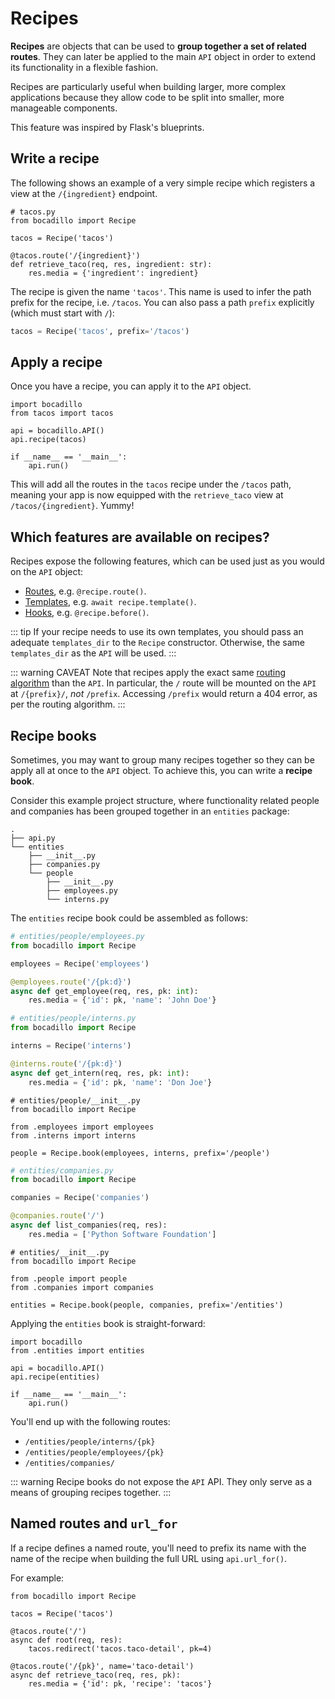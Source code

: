 # Recipes

**Recipes** are objects that can be used to **group together a set of related routes**. They can later be applied to the main `API` object in order to extend its functionality in a flexible fashion.

Recipes are particularly useful when building larger, more complex applications because they allow code to be split into smaller, more manageable components.

This feature was inspired by Flask's blueprints.

## Write a recipe

The following shows an example of a very simple recipe which registers a view at the `/{ingredient}` endpoint.

```python{4}
# tacos.py
from bocadillo import Recipe

tacos = Recipe('tacos')

@tacos.route('/{ingredient}')
def retrieve_taco(req, res, ingredient: str):
    res.media = {'ingredient': ingredient}
```

The recipe is given the name `'tacos'`. This name is used to infer the path prefix for the recipe, i.e. `/tacos`. You can also pass a path `prefix` explicitly (which must start with `/`):

```python
tacos = Recipe('tacos', prefix='/tacos')
```

## Apply a recipe

Once you have a recipe, you can apply it to the `API` object.

```python{5}
import bocadillo
from tacos import tacos

api = bocadillo.API()
api.recipe(tacos)

if __name__ == '__main__':
    api.run()
```

This will add all the routes in the `tacos` recipe under the `/tacos` path, meaning your app is now equipped with the `retrieve_taco` view at `/tacos/{ingredient}`. Yummy!

## Which features are available on recipes?

Recipes expose the following features, which can be used just as you would on the `API` object:

- [Routes](../request-handling/routes-url-design.md), e.g. `@recipe.route()`.
- [Templates](./templates.md), e.g. `await recipe.template()`.
- [Hooks](./hooks.md), e.g. `@recipe.before()`.

::: tip
If your recipe needs to use its own templates, you should pass an adequate `templates_dir` to the `Recipe` constructor. Otherwise, the same `templates_dir` as the `API` will be used.
:::

::: warning CAVEAT
Note that recipes apply the exact same [routing algorithm](../request-handling/routes-url-design.md#how-are-requests-processed) than the `API`. In particular, the `/` route will be mounted on the `API` at `/{prefix}/`, *not* `/prefix`. Accessing `/prefix` would return a 404 error, as per the routing algorithm.
:::

## Recipe books

Sometimes, you may want to group many recipes together so they can be apply all at once to the `API` object. To achieve this, you can write a **recipe book**.

Consider this example project structure, where functionality related people and companies has been grouped together in an `entities` package:

```
.
├── api.py
└── entities
    ├── __init__.py
    ├── companies.py
    └── people
        ├── __init__.py
        ├── employees.py
        └── interns.py
``` 

The `entities` recipe book could be assembled as follows:

```python
# entities/people/employees.py
from bocadillo import Recipe

employees = Recipe('employees')

@employees.route('/{pk:d}')
async def get_employee(req, res, pk: int):
    res.media = {'id': pk, 'name': 'John Doe'}
```

```python
# entities/people/interns.py
from bocadillo import Recipe

interns = Recipe('interns')

@interns.route('/{pk:d}')
async def get_intern(req, res, pk: int):
    res.media = {'id': pk, 'name': 'Don Joe'}
```

```python{7}
# entities/people/__init__.py
from bocadillo import Recipe

from .employees import employees
from .interns import interns

people = Recipe.book(employees, interns, prefix='/people')
```

```python
# entities/companies.py
from bocadillo import Recipe

companies = Recipe('companies')

@companies.route('/')
async def list_companies(req, res):
    res.media = ['Python Software Foundation']
```

```python{7}
# entities/__init__.py
from bocadillo import Recipe

from .people import people
from .companies import companies

entities = Recipe.book(people, companies, prefix='/entities')
```

Applying the `entities` book is straight-forward:

```python{5}
import bocadillo
from .entities import entities

api = bocadillo.API()
api.recipe(entities)

if __name__ == '__main__':
    api.run()
```

You'll end up with the following routes:

- `/entities/people/interns/{pk}`
- `/entities/people/employees/{pk}`
- `/entities/companies/`

::: warning
Recipe books do not expose the `API` API. They only serve as a means of grouping recipes together.
:::

## Named routes and `url_for`

If a recipe defines a named route, you'll need to prefix its name with the name of the recipe when building the full URL using `api.url_for()`.

For example:

```python{7}
from bocadillo import Recipe

tacos = Recipe('tacos')

@tacos.route('/')
async def root(req, res):
    tacos.redirect('tacos.taco-detail', pk=4)

@tacos.route('/{pk}', name='taco-detail')
async def retrieve_taco(req, res, pk):
    res.media = {'id': pk, 'recipe': 'tacos'}
```
